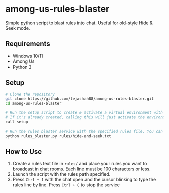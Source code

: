 # among-us-rules-blaster
Simple python script to blast rules into chat. Useful for old-style Hide & Seek mode.

## Requirements
- Windows 10/11
- Among Us
- Python 3

## Setup
```bash
# Clone the repository
git clone https://github.com/tejashah88/among-us-rules-blaster.git
cd among-us-rules-blaster

# Run the setup script to create & activate a virtual environment with the necessary dependencies (if needed)
# If it's already created, calling this will just activate the environment
call setup

# Run the rules blaster service with the specified rules file. You can change the path to your own rules
python rules_blaster.py rules/hide-and-seek.txt
```

## How to Use
1. Create a rules text file in `rules/` and place your rules you want to broadcast in chat rooms. Each line must be 100 characters or less.
2. Launch the script with the rules path specified.
3. Press `Ctrl + 1` with the chat open and the cursor blinking to type the rules line by line. Press `Ctrl + C` to stop the service

